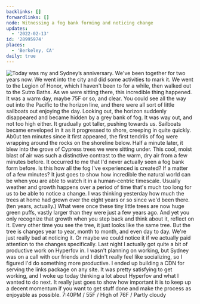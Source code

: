 ```yaml
---
backlinks: []
forwardlinks: []
node: Witnessing a fog bank forming and noticing change
updates:
  - '2022-02-13'
id: '28995974'
places:
  - 'Berkeley, CA'
daily: true
---
```

![Today was my and Sydney’s anniversary. We've been together for two years now. We went into the city and did some activities to mark it. We went to the Legion of Honor, which I haven't been to for a while, then walked out to the Sutro Baths. As we were sitting there, this incredible thing happened. It was a warm day, maybe 75F or so, and clear. You could see all the way out into the Pacific to the horizon line, and there were all sort of little sailboats out enjoying the day. Looking out, the horizon suddenly disappeared and became hidden by a grey bank of fog. It was way out, and not too high either. It gradually got taller, pushing towards us. Sailboats became enveloped in it as it progressed to shore, creeping in quite quickly. Ab0ut ten minutes since it first appeared, the first tendrils of fog were wrapping around the rocks on the shoreline below. Half a minute later, it blew into the grove of Cypress trees we were sitting under. This cool, moist blast of air was such a distinctive contrast to the warm, dry air from a few minutes before. It occurred to me that I'd never actually seen a fog bank form before. Is this how all the fog I've experienced is created? If a matter of a few minutes? It just goes to show how incredible the natural world can be when you are able to watch it in a human-centric timescale. Usually weather and growth happens over a period of time that's much too long for us to be able to notice a change. I was thinking yesterday how much the trees at home had grown over the eight years or so since we'd been there. (ten years, actually.) What were once these tiny little trees are now huge green puffs, vastly larger than they were just a few years ago. And yet you only recognize that growth when you step back and think about it, reflect on it. Every other time you see the tree, it just looks like the same tree. But the tree is changes year to year, month to month, and even day to day. We're just really bad at noticing it. Or maybe we could notice it if we actually paid attention to the changes specifically. Last night I actually got quite a bit of productive work on Hyperfov in. I wasn't planning on working, but Sydney was on a call with our friends and I didn't really feel like socializing, so I figured I'd do something more productive. I ended up building a CDN for serving the links package on any site. It was pretty satisfying to get working, and I woke up today thinking a lot about Hyperfov and what I wanted to do next. It really just goes to show how important it is to keep up a decent momentum if you want to get stuff done and make the process as enjoyable as possible. 7:40PM / 55F / High of 76F / Partly cloudy](images/28995974/UpphHFGSIb-daily.webp "")
